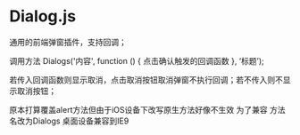 # Dialog.js

通用的前端弹窗插件，支持回调；

调用方法 Dialogs('内容', function () { 点击确认触发的回调函数 }, ‘标题’);

若传入回调函数则显示取消，点击取消按钮取消弹窗不执行回调；若不传入则不显示取消按钮；

原本打算覆盖alert方法但由于iOS设备下改写原生方法好像不生效 为了兼容 方法名改为Dialogs  桌面设备兼容到IE9
